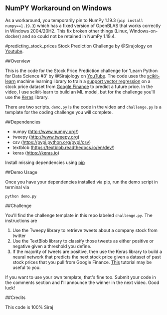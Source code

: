 ## NumPY Workaround on Windows
As a workaround, you temporarily pin to NumPy 1.19.3 (`pip install numpy==1.19.3`) which has a fixed version of OpenBLAS that works correctly in Windows 2004/20H2. This fix broken other things (Linux, Windows-on-docker) and so could not be retained in NumPy 1.19.4.


#predicting_stock_prices
Stock Prediction Challenge by @Sirajology on [Youtube](https://youtu.be/SSu00IRRraY).

##Overview

This is the code for the Stock Price Prediction challenge for 'Learn Python for Data Science #3' by @Sirajology on [YouTube](https://youtu.be/SSu00IRRraY). The code uses the [scikit-learn](https://github.com/scikit-learn/scikit-learn) machine learning library to train a [support vector regression](https://en.wikipedia.org/wiki/Support_vector_machine) on a stock price dataset from [Google Finance](https://en.wikipedia.org/wiki/Support_vector_machine) to predict a future price. In the video, I use scikit-learn to build an ML model, but for the challenge you'll use the [Keras](https://keras.io) library.

There are two scripts. `demo.py` is the code in the video and `challenge.py` is a template for the coding challenge you will complete.

##Dependencies

* numpy (http://www.numpy.org/)
* tweepy (http://www.tweepy.org)
* csv (https://pypi.python.org/pypi/csv)
* textblob (https://textblob.readthedocs.io/en/dev/)
* keras (https://keras.io)

Install missing dependencies using [pip](https://pip.pypa.io/en/stable/installing/)

##Demo Usage

Once you have your dependencies installed via pip, run the demo script in terminal via

```
python demo.py
```

##Challenge 

You'll find the challenge template in this repo labeled `challenge.py`. The instructions are 

1. Use the Tweepy library to retrieve tweets about a company stock from twitter
2. Use the TextBlob library to classify those tweets as either positive or negative given a threshold you define.
3. If the majority of tweets are positive, then use the Keras library to build a neural network that predicts the next stock price given a dataset of past stock prices that you pull from Google Finance. [This](http://machinelearningmastery.com/time-series-prediction-with-deep-learning-in-python-with-keras/) tutorial may be useful to you. 

If you want to use your own template, that's fine too. Submit your code in the comments section and I'll announce the winner in
the next video. Good luck!

##Credits

This code is 100% Siraj
